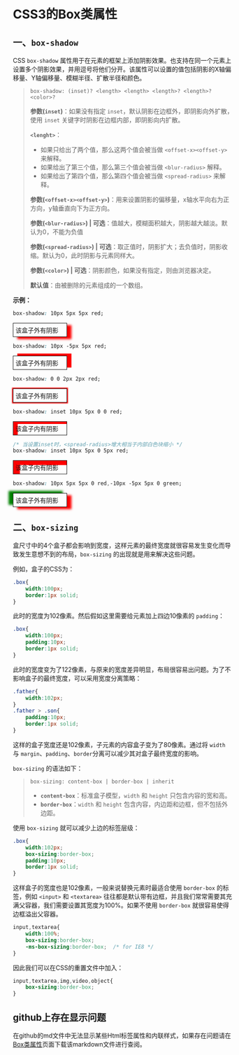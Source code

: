 # CSS3的Box类属性

## 一、`box-shadow`

CSS `box-shadow` 属性用于在元素的框架上添加阴影效果。也支持在同一个元素上设置多个阴影效果，并用逗号将他们分开。该属性可以设置的值包括阴影的X轴偏移量、Y轴偏移量、模糊半径、扩散半径和颜色。

> ```box-shadow: (inset)? <length> <length> <length>? <length>? <color>?```
>
> **参数(`inset`)**：如果没有指定 `inset`，默认阴影在边框外，即阴影向外扩散，使用 `inset` 关键字时阴影在边框内部，即阴影向内扩散。
>
> **`<lenght>`**：
>
> - 如果只给出了两个值，那么这两个值会被当做 `<offset-x><offset-y>`来解释。
> - 如果给出了第三个值，那么第三个值会被当做 `<blur-radius>` 解释。
> - 如果给出了第四个值，那么第四个值会被当做 `<spread-radius>` 来解释。
>
> **参数(`<offset-x><offset-y>`)**：用来设置阴影的偏移量，x轴水平向右为正方向，y轴垂直向下为正方向。
>
> **参数(`<blur-radius>`) | 可选**：值越大，模糊面积越大，阴影越大越淡。默认为0，不能为负值
>
> **参数(`<spread-radius>`) | 可选**：取正值时，阴影扩大；去负值时，阴影收缩。默认为0，此时阴影与元素同样大。
>
> **参数(`<color>`) | 可选**：阴影颜色，如果没有指定，则由浏览器决定。
>
> **默认值**：由被删除的元素组成的一个数组。

**示例：**

```css
box-shadow: 10px 5px 5px red;
```

<p style="width:8em;border:1px solid;padding:5px;box-shadow: 10px 5px 5px red;">该盒子外有阴影</p>

```css
box-shadow: 10px -5px 5px red;
```

<p style="width:8em;border:1px solid;padding:5px;box-shadow: 10px -5px red;">该盒子外有阴影</p>

```css
box-shadow: 0 0 2px 2px red;
```

<p style="width:8em;border:1px solid;padding:5px;box-shadow: 0 0 2px 2px red;">该盒子外有阴影</p>

```css
box-shadow: inset 10px 5px 0 0 red;
```

<p style="width:8em;border:1px solid;padding:5px;box-shadow: inset 10px 5px 0 0 red;">该盒子内有阴影</p>

```css
/* 当设置inset时，<spread-radius>增大相当于内部白色块缩小 */
box-shadow: inset 10px 5px 0 5px red;
```

<p style="width:8em;border:1px solid;padding:5px;box-shadow: inset 10px 5px 0 5px red;">该盒子内有阴影</p>

```css
box-shadow: 10px 5px 5px 0 red,-10px -5px 5px 0 green;
```

<p style="width:8em;border:1px solid;padding:5px;box-shadow: 10px 5px 5px 0 red,-10px -5px 5px 0 green;">该盒子外有阴影</p>

## 二、`box-sizing`

盒尺寸中的4个盒子都会影响到宽度，这样元素的最终宽度就很容易发生变化而导致发生意想不到的布局，`box-sizing` 的出现就是用来解决这些问题。

例如，盒子的CSS为：

```css
.box{
    width:100px;
    border:1px solid;
}
```

此时的宽度为102像素。然后假如这里需要给元素加上四边10像素的 `padding`：

```css
.box{
    width:100px;
    padding:10px;
    border:1px solid;
}
```

此时的宽度变为了122像素，与原来的宽度差异明显，布局很容易出问题。为了不影响盒子的最终宽度，可以采用宽度分离策略：

```css
.father{
    width:102px;
}
.father > .son{
    padding:10px;
    border:1px solid;
}
```

这样的盒子宽度还是102像素，子元素的内容盒子变为了80像素。通过将 `width` 与 `margin`、`padding`、`border`分离可以减少其对盒子最终宽度的影响。

`box-sizing` 的语法如下：

> ```box-sizing: content-box | border-box | inherit```
>
> - **`content-box`**：标准盒子模型，`width` 和 `height` 只包含内容的宽和高。
> - **`border-box`**：`width` 和 `height` 包含内容，内边距和边框，但不包括外边距。

使用 `box-sizing` 就可以减少上边的标签层级：

```css
.box{
    width:102px;
    box-sizing:border-box;
    padding:10px;
    border:1px solid;
}
```

这样盒子的宽度也是102像素，一般来说替换元素时最适合使用 `border-box` 的标签，例如 `<input>` 和 `<textarea>` 往往都是默认带有边框，并且我们常常需要其充满父容器，我们需要设置其宽度为100%。如果不使用 `border-box` 就很容易使得边框溢出父容器。

```css
input,textarea{
    width:100%;
    box-sizing:border-box;
    -ms-box-sizing:border-box;  /* for IE8 */
}
```

因此我们可以在CSS的重置文件中加入：

```css
input,textarea,img,video,object{
    box-sizing:border-box;
}
```

## github上存在显示问题

在github的md文件中无法显示某些Html标签属性和内联样式，如果存在问题请在[Box类属性](https://github.com/wangqiutuner/Blog/blob/master/articles/CSS3%E7%B3%BB%E5%88%97%E6%96%87%E7%AB%A0/Box%E7%B1%BB%E5%B1%9E%E6%80%A7.md)页面下载该markdown文件进行查阅。
